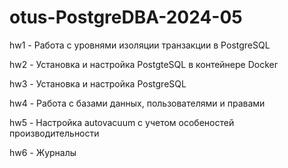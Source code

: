 # otus-PostgreDBA-2024-05

hw1 - Работа с уровнями изоляции транзакции в PostgreSQL

hw2 - Установка и настройка PostgteSQL в контейнере Docker

hw3 - Установка и настройка PostgreSQL

hw4 - Работа с базами данных, пользователями и правами

hw5 - Настройка autovacuum с учетом особеностей производительности

hw6 - Журналы
